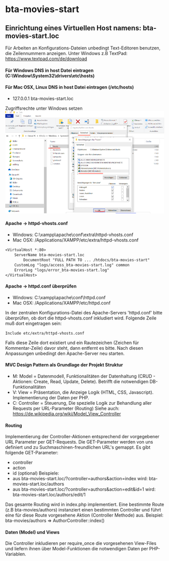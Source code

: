 # bta-movies-start
## Einrichtung eines Virtuellen Host namens: bta-movies-start.loc

Für Arbeiten an Konfigurations-Dateien unbedingt Text-Editoren benutzen, die Zeilennummern anzeigen.
Unter Windows z.B TextPad: 
https://www.textpad.com/de/download 

#### Für Windows DNS in host Datei eintragen (C:\Window\System32\drivers\etc\hosts)
#### Für Mac OSX, Linux DNS in host Datei eintragen (/etc/hosts)
- 127.0.0.1	bta-movies-start.loc

Zugriffsrechte unter Windows setzen
![Dateirechte](./win_access_hosts.png)

#### Apache -> httpd-vhosts.conf
- Windows: C:\xampp\apache\conf\extra\httpd-vhosts.conf
- Mac OSX: /Applications/XAMPP/etc/extra/httpd-vhosts.conf
```
<VirtualHost *:80>
	ServerName bta-movies-start.loc
        DocumentRoot "FULL PATH TO ... /htdocs/bta-movies-start"
	CustomLog "logs/access_bta-movies-start.log" common
	ErrorLog "logs/error_bta-movies-start.log"
</VirtualHost>
```

#### Apache -> httpd.conf überprüfen
- Windows: C:\xampp\apache\conf\httpd.conf
- Mac OSX: /Applications/XAMPP/etc/httpd.conf

In der zentralen Konfigurations-Datei des Apache-Servers 'httpd.conf' bitte überprüfen,
ob dort die httpd-vhosts.conf inkludiert wird. Folgende Zeile muß dort eingetragen sein:
```
Include etc/extra/httpd-vhosts.conf
```
Falls diese Zeile dort existiert und ein Rautezeichen (Zeichen für Kommentar-Zeile) davor steht, 
dann entfernt es bitte. 
Nach diesen Anpassungen unbedingt den Apache-Server neu starten.

#### MVC Design Pattern als Grundlage der Projekt Struktur
- M: Model = Datenmodell, Funktionalitäten der Datenhaltung (CRUD - Aktionen: Create, Read, Update, Delete).
Betrifft die notwendigen DB-Funktionalitäten
- V: View = Präsentation, die Anzeige Logik (HTML, CSS, Javascript). Implementierung der Daten per PHP.
- C: Controller = Steuerung, Die spezielle Logik zur Behandlung aller Requests per URL-Parameter (Routing)
Siehe auch: https://de.wikipedia.org/wiki/Model_View_Controller

#### Routing
Implementierung der Controller-Aktionen entsprechend der vorgegebener URL Parameter per GET-Requests.
Die GET-Parameter werden von uns definiert und zu Suchmaschinen-freundlichen URL's gemappt.
Es gibt folgende GET-Parameter:
- controller
- action
- id (optional)
Beispiele: 
- aus bta-movies-start.loc/?controller=authors&action=index wird: bta-movies-start.loc/authors
- aus bta-movies-start.loc/?controller=authors&action=edit&id=1 wird: bta-movies-start.loc/authors/edit/1

Das gesamte Routing wird in index.php implementiert. Eine bestimmte Route (z.B bta-movies/authors) 
instanziert einen bestimmten Controller und führt eine für diese Route vorgesehene Aktion (Controller Methode)
aus. Beispiel: bta-movies/authors => AuthorController::index()

#### Daten (Model) und Views
Die Controller inkludieren per require_once die vorgesehenen View-Files
und liefern ihnen über Model-Funktionen die notwendigen Daten per PHP-Variablen.



